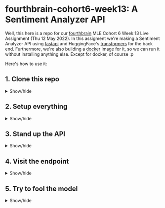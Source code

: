 # fourthbrain-cohort6-week13: A Sentiment Analyzer API

Well, this here is a repo for our [fourthbrain](https://www.fourthbrain.ai/) MLE Cohort 6 Week 13 Live Assignment (Thu 12 May 2022). In this assigment we're making a Sentiment Analyzer API using [fastapi](https://fastapi.tiangolo.com/) and HuggingFace's [transformers](https://huggingface.co/docs/transformers/index) for the back end. Furthermore, we're also building a [docker](https://docs.docker.com/) image for it, so we can run it without installing anything else. Except for docker, of course :p

Here's how to use it:

## 1. Clone this repo
<details><summary>Show/hide</summary>

```bash
# Go to your special folder
cd /tmp

# Clone this repo
git clone https://github.com/juswaldy/fourthbrain-cohort6-week13.git

# Go into the repo folder
cd fourthbrain-cohort6-week13
```

</details>

## 2. Setup everything
<details><summary>Show/hide</summary>

You can use docker, or create a conda virtual environment, or whatever you want.

### 2.a. With docker (recommended)

1. Install docker https://docs.docker.com/get-docker/
2. Build docker image
```bash
docker build -t fastapi-sentiment .
```

### 2.b. With conda virtual environment

1. Install anaconda https://docs.anaconda.com/anaconda/install/index.html
2. Create a conda virtual environment, activate it, and install the rest of the dependencies
```bash
conda create -n fastapi_env python=3.8 pip
conda activate fastapi_env
pip install fastapi uvicorn transformers torch torchvision torchaudio
```

### 2.c. Whatever you want (not recommended)

ACHTUNG: Zis mait giviu abigg hehdech vershen heil! (not recommended)

```bash
# Not recommended
# pip install fastapi uvicorn transformers torch torchvision torchaudio
```
</details>

## 3. Stand up the API
<details><summary>Show/hide</summary>

### 3.a. With docker

```bash
docker run -p 8000:8000 fastapi-sentiment
```

### 3.b. With conda

```bash
uvicorn --host 0.0.0.0 --port 8000 main:app
```

</details>

## 4. Visit the endpoint
<details><summary>Show/hide</summary>

Point your browser to http://localhost:8000/docs.

![docs](https://raw.githubusercontent.com/juswaldy/fourthbrain-cohort6-week13/main/pics/docs.PNG)

Click the `/sentiment` endpoint.

![sentiment](https://raw.githubusercontent.com/juswaldy/fourthbrain-cohort6-week13/main/pics/score.PNG)

</details>

## 5. Try to fool the model
<details><summary>Show/hide</summary>

Type the last thing you heard someone say to you for the `query_string` parameter.

![sentence](https://raw.githubusercontent.com/juswaldy/fourthbrain-cohort6-week13/main/pics/score.PNG)

Can you beat my score?

![score](https://raw.githubusercontent.com/juswaldy/fourthbrain-cohort6-week13/main/pics/score.PNG)

</details>
